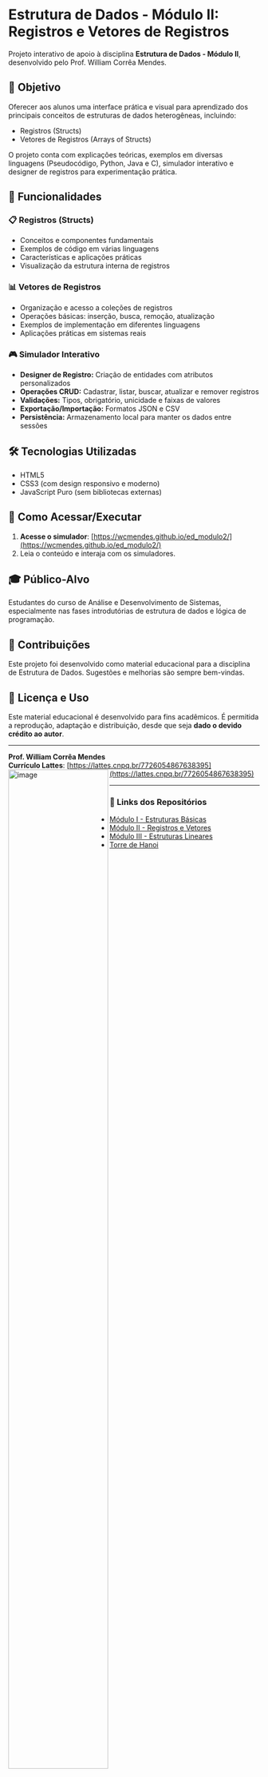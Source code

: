 # Estrutura de Dados - Módulo II: Registros e Vetores de Registros

Projeto interativo de apoio à disciplina **Estrutura de Dados - Módulo II**, desenvolvido pelo Prof. William Corrêa Mendes.

## 📌 Objetivo

Oferecer aos alunos uma interface prática e visual para aprendizado dos principais conceitos de estruturas de dados heterogêneas, incluindo:

- Registros (Structs)
- Vetores de Registros (Arrays of Structs)

O projeto conta com explicações teóricas, exemplos em diversas linguagens (Pseudocódigo, Python, Java e C), simulador interativo e designer de registros para experimentação prática.

## 🧩 Funcionalidades

### 📋 Registros (Structs)
- Conceitos e componentes fundamentais
- Exemplos de código em várias linguagens
- Características e aplicações práticas
- Visualização da estrutura interna de registros

### 📊 Vetores de Registros
- Organização e acesso a coleções de registros
- Operações básicas: inserção, busca, remoção, atualização
- Exemplos de implementação em diferentes linguagens
- Aplicações práticas em sistemas reais

### 🎮 Simulador Interativo
- **Designer de Registro:** Criação de entidades com atributos personalizados
- **Operações CRUD:** Cadastrar, listar, buscar, atualizar e remover registros
- **Validações:** Tipos, obrigatório, unicidade e faixas de valores
- **Exportação/Importação:** Formatos JSON e CSV
- **Persistência:** Armazenamento local para manter os dados entre sessões

## 🛠️ Tecnologias Utilizadas

- HTML5
- CSS3 (com design responsivo e moderno)
- JavaScript Puro (sem bibliotecas externas)

## 🚀 Como Acessar/Executar

1. **Acesse o simulador**: [https://wcmendes.github.io/ed_modulo2/](https://wcmendes.github.io/ed_modulo2/)
2. Leia o conteúdo e interaja com os simuladores.

## 🎓 Público-Alvo

Estudantes do curso de Análise e Desenvolvimento de Sistemas, especialmente nas fases introdutórias de estrutura de dados e lógica de programação.

## 🤝 Contribuições

Este projeto foi desenvolvido como material educacional para a disciplina de Estrutura de Dados. Sugestões e melhorias são sempre bem-vindas.

## 📄 Licença e Uso

Este material educacional é desenvolvido para fins acadêmicos. É permitida a reprodução, adaptação e distribuição, desde que seja **dado o devido crédito ao autor**.

---

**Prof. William Corrêa Mendes**  
**Currículo Lattes**: [https://lattes.cnpq.br/7726054867638395](https://lattes.cnpq.br/7726054867638395)
<img align="left" width="200" height="2000" alt="image" src="https://github.com/user-attachments/assets/99e540cd-3106-47c0-8578-95926730b655" />

---

### 🔗 Links dos Repositórios

- [Módulo I - Estruturas Básicas](https://github.com/wcmendes/ed_modulo1)
- [Módulo II - Registros e Vetores](https://github.com/wcmendes/ed_modulo2)
- [Módulo III - Estruturas Lineares](https://github.com/wcmendes/ed_modulo3)
- [Torre de Hanoi](https://github.com/wcmendes/hanoi)